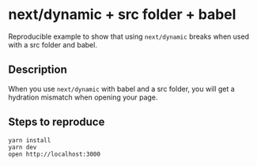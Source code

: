 # next/dynamic + src folder + babel

Reproducible example to show that using `next/dynamic` breaks when used with a src folder and babel.

## Description

When you use `next/dynamic` with babel and a src folder, you will get a hydration mismatch when opening your page.

## Steps to reproduce

```
yarn install
yarn dev
open http://localhost:3000
```
